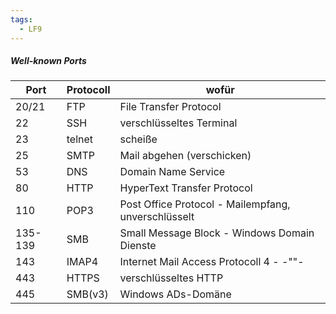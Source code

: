```yaml
---
tags:
  - LF9
---
```

##### Well-known Ports

| Port    | Protocoll | wofür                                               |
| ------- | --------- | --------------------------------------------------- |
| 20/21   | FTP       | File Transfer Protocol                              |
| 22      | SSH       | verschlüsseltes Terminal                            |
| 23      | telnet    | scheiße                                             |
| 25      | SMTP      | Mail abgehen (verschicken)                          |
| 53      | DNS       | Domain Name Service                                 |
| 80      | HTTP      | HyperText Transfer Protocol                         |
| 110     | POP3      | Post Office Protocol - Mailempfang, unverschlüsselt |
| 135-139 | SMB       | Small Message Block - Windows Domain Dienste        |
| 143     | IMAP4     | Internet Mail Access Protocoll 4 - -""-             |
| 443     | HTTPS     | verschlüsseltes HTTP                                |
| 445     | SMB(v3)   | Windows ADs-Domäne                                  |
